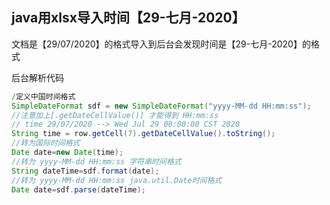 ## java用xlsx导入时间【29-七月-2020】

 文档是【29/07/2020】的格式导入到后台会发现时间是【29-七月-2020】的格式 

 后台解析代码 

```java
/定义中国时间格式
SimpleDateFormat sdf = new SimpleDateFormat("yyyy-MM-dd HH:mm:ss");
//注意加上[.getDateCellValue()] 才能得到 HH:mm:ss
// time 29/07/2020 --> Wed Jul 29 00:00:00 CST 2020
String time = row.getCell(7).getDateCellValue().toString();
//转为国际时间格式
Date date=new Date(time);
//转为 yyyy-MM-dd HH:mm:ss 字符串时间格式
String dateTime=sdf.format(date);
//转为 yyyy-MM-dd HH:mm:ss java.util.Date时间格式
Date date=sdf.parse(dateTime);
```

